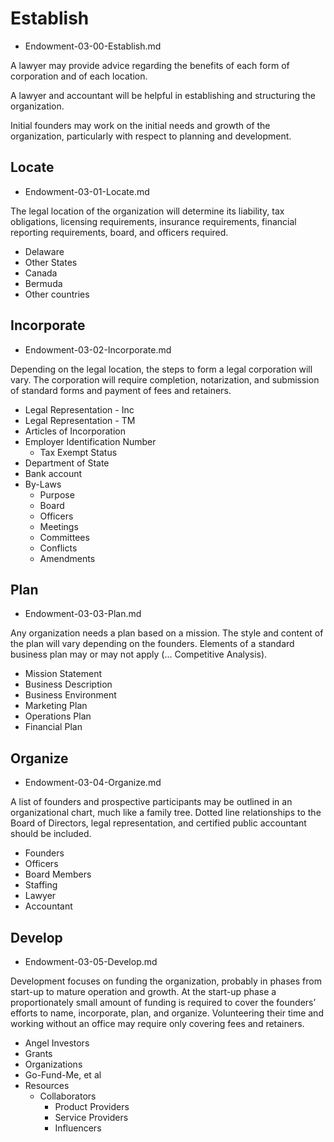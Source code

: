 ﻿# Establish

- Endowment-03-00-Establish.md

A lawyer may provide advice regarding the benefits of each form of corporation and of each location. 

A lawyer and accountant will be helpful in establishing and structuring the organization. 

Initial founders may work on the initial needs and growth of the organization, particularly with respect to planning and development.

## Locate

- Endowment-03-01-Locate.md

The legal location of the organization will determine its liability, tax obligations, licensing requirements, insurance requirements, financial reporting requirements, board, and officers required.

- Delaware
- Other States
- Canada
- Bermuda
- Other countries

## Incorporate

- Endowment-03-02-Incorporate.md

Depending on the legal location, the steps to form a legal corporation will vary. The corporation will require completion, notarization, and submission of standard forms and payment of fees and retainers.

- Legal Representation - Inc
- Legal Representation - TM
- Articles of Incorporation
- Employer Identification Number
   - Tax Exempt Status
- Department of State
- Bank account
- By-Laws
   - Purpose
   - Board
   - Officers
   - Meetings
   - Committees
   - Conflicts
   - Amendments

## Plan

- Endowment-03-03-Plan.md

Any organization needs a plan based on a mission. The style and content of the plan will vary depending on the founders. Elements of a standard business plan may or may not apply (... Competitive Analysis).

- Mission Statement
- Business Description
- Business Environment
- Marketing Plan
- Operations Plan
- Financial Plan

## Organize

- Endowment-03-04-Organize.md

A list of founders and prospective participants may be outlined in an organizational chart, much like a family tree. Dotted line relationships to the Board of Directors, legal representation, and certified public accountant should be included.

- Founders
- Officers
- Board Members
- Staffing
- Lawyer
- Accountant

## Develop

- Endowment-03-05-Develop.md

Development focuses on funding the organization, probably in phases from start-up to mature operation and growth. At the start-up phase a proportionately small amount of funding is required to cover the founders’ efforts to name, incorporate, plan, and organize. Volunteering their time and working without an office may require only covering fees and retainers.

- Angel Investors
- Grants
- Organizations
- Go-Fund-Me, et al
- Resources
   - Collaborators
	 - Product Providers
	 - Service Providers
	 - Influencers
	 
	 

